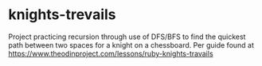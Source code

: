 # knights-trevails
Project practicing recursion through use of DFS/BFS to find the quickest path between two spaces for a knight on a chessboard. Per guide found at https://www.theodinproject.com/lessons/ruby-knights-travails
